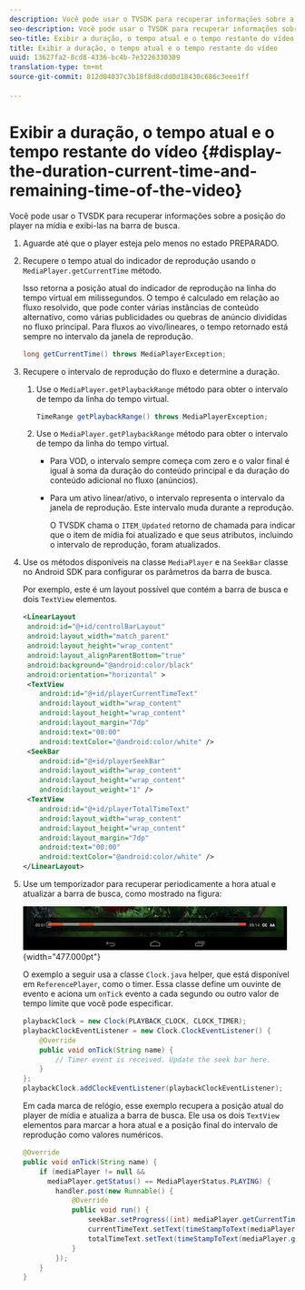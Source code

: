 ```yaml
---
description: Você pode usar o TVSDK para recuperar informações sobre a posição do player na mídia e exibi-las na barra de busca.
seo-description: Você pode usar o TVSDK para recuperar informações sobre a posição do player na mídia e exibi-las na barra de busca.
seo-title: Exibir a duração, o tempo atual e o tempo restante do vídeo
title: Exibir a duração, o tempo atual e o tempo restante do vídeo
uuid: 13627fa2-8cd8-4336-bc4b-7e3226330389
translation-type: tm+mt
source-git-commit: 812d04037c3b18f8d8cdd0d18430c686c3eee1ff

---
```



# Exibir a duração, o tempo atual e o tempo restante do vídeo {#display-the-duration-current-time-and-remaining-time-of-the-video}

Você pode usar o TVSDK para recuperar informações sobre a posição do player na mídia e exibi-las na barra de busca.

1. Aguarde até que o player esteja pelo menos no estado PREPARADO.
1. Recupere o tempo atual do indicador de reprodução usando o `MediaPlayer.getCurrentTime` método.

   Isso retorna a posição atual do indicador de reprodução na linha do tempo virtual em milissegundos. O tempo é calculado em relação ao fluxo resolvido, que pode conter várias instâncias de conteúdo alternativo, como várias publicidades ou quebras de anúncio divididas no fluxo principal. Para fluxos ao vivo/lineares, o tempo retornado está sempre no intervalo da janela de reprodução.

   ```java
   long getCurrentTime() throws MediaPlayerException;
   ```

1. Recupere o intervalo de reprodução do fluxo e determine a duração.
   1. Use o `MediaPlayer.getPlaybackRange` método para obter o intervalo de tempo da linha do tempo virtual.

      ```java
      TimeRange getPlaybackRange() throws MediaPlayerException;
      ```

   1. Use o `MediaPlayer.getPlaybackRange` método para obter o intervalo de tempo da linha do tempo virtual.

      * Para VOD, o intervalo sempre começa com zero e o valor final é igual à soma da duração do conteúdo principal e da duração do conteúdo adicional no fluxo (anúncios).
      * Para um ativo linear/ativo, o intervalo representa o intervalo da janela de reprodução. Este intervalo muda durante a reprodução.

         O TVSDK chama o `ITEM_Updated` retorno de chamada para indicar que o item de mídia foi atualizado e que seus atributos, incluindo o intervalo de reprodução, foram atualizados.

1. Use os métodos disponíveis na classe `MediaPlayer` e na `SeekBar` classe no Android SDK para configurar os parâmetros da barra de busca.

   Por exemplo, este é um layout possível que contém a barra de busca e dois `TextView` elementos.

   ```xml
   <LinearLayout 
    android:id="@+id/controlBarLayout" 
    android:layout_width="match_parent" 
    android:layout_height="wrap_content" 
    android:layout_alignParentBottom="true" 
    android:background="@android:color/black" 
    android:orientation="horizontal" > 
    <TextView 
       android:id="@+id/playerCurrentTimeText" 
       android:layout_width="wrap_content" 
       android:layout_height="wrap_content" 
       android:layout_margin="7dp" 
       android:text="00:00" 
       android:textColor="@android:color/white" /> 
    <SeekBar 
       android:id="@+id/playerSeekBar" 
       android:layout_width="wrap_content" 
       android:layout_height="wrap_content" 
       android:layout_weight="1" /> 
    <TextView 
       android:id="@+id/playerTotalTimeText" 
       android:layout_width="wrap_content" 
       android:layout_height="wrap_content" 
       android:layout_margin="7dp" 
       android:text="00:00" 
       android:textColor="@android:color/white" /> 
   </LinearLayout>
   ```

1. Use um temporizador para recuperar periodicamente a hora atual e atualizar a barra de busca, como mostrado na figura:

   <!--<a id="fig_689CEDDD02094C0C8E91C5195F8EAD3F"></a>-->

   ![](assets/seek-bar.jpg){width=&quot;477.000pt&quot;}

   O exemplo a seguir usa a classe `Clock.java` helper, que está disponível em `ReferencePlayer`, como o timer. Essa classe define um ouvinte de evento e aciona um `onTick` evento a cada segundo ou outro valor de tempo limite que você pode especificar.

   ```java
   playbackClock = new Clock(PLAYBACK_CLOCK, CLOCK_TIMER); 
   playbackClockEventListener = new Clock.ClockEventListener() { 
       @Override 
       public void onTick(String name) { 
           // Timer event is received. Update the seek bar here. 
       } 
   }; 
   playbackClock.addClockEventListener(playbackClockEventListener);
   ```

   Em cada marca de relógio, esse exemplo recupera a posição atual do player de mídia e atualiza a barra de busca. Ele usa os dois `TextView` elementos para marcar a hora atual e a posição final do intervalo de reprodução como valores numéricos.

   ```java
   @Override 
   public void onTick(String name) { 
       if (mediaPlayer != null &&  
         mediaPlayer.getStatus() == MediaPlayerStatus.PLAYING) { 
           handler.post(new Runnable() { 
               @Override 
               public void run() { 
                   seekBar.setProgress((int) mediaPlayer.getCurrentTime()); 
                   currentTimeText.setText(timeStampToText(mediaPlayer.getCurrentTime())); 
                   totalTimeText.setText(timeStampToText(mediaPlayer.getPlaybackRange().getEnd())); 
               } 
           }); 
       } 
   } 
   ```

